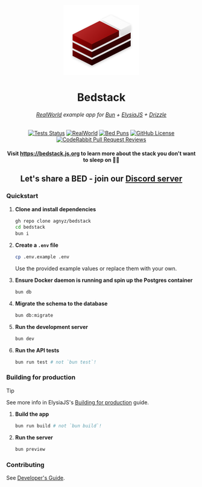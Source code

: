<div align='center'>

<img src="docs/public/logo-mini.png" alt="Logo for Bedstack RealWorld example" width=200>
<h1>Bedstack</h1>

###### _[RealWorld](https://realworld-docs.netlify.app/) example app for [Bun](https://bun.sh/) + [ElysiaJS](https://elysiajs.com/) + [Drizzle](https://orm.drizzle.team/)_

[![Tests Status](https://github.com/agnyz/bedstack/actions/workflows/tests.yml/badge.svg?event=push&branch=main)](https://github.com/agnyz/bedstack/actions/workflows/tests.yml?query=branch%3Amain) [![RealWorld](https://img.shields.io/badge/RealWorld-compliant-success?labelColor=2f1c42)](https://github.com/gothinkster/realworld) [![Bed Puns](https://img.shields.io/badge/bed%20puns-welcome-limegreen)](https://discord.gg/8UcP9QB5AV) [![GitHub License](https://img.shields.io/github/license/agnyz/bedstack)](https://github.com/agnyz/bedstack/blob/main/LICENSE) [![CodeRabbit Pull Request Reviews](https://img.shields.io/coderabbit/prs/github/agnyz/bedstack?utm_source=oss&utm_medium=github&utm_campaign=agnyz%2Fbedstack&labelColor=171717&color=FF570A&link=https%3A%2F%2Fcoderabbit.ai&label=CodeRabbit+Reviews)](https://github.com/agnyz/bedstack/pulls) 

#### Visit https://bedstack.js.org to learn more about the stack you don't want to sleep on 🛌💤

## Let's share a BED - join our [Discord server](https://discord.gg/8UcP9QB5AV) 

</div>

### Quickstart

1. **Clone and install dependencies**

    ```sh
    gh repo clone agnyz/bedstack
    cd bedstack
    bun i
    ```

2. **Create a `.env` file**

    ```sh
    cp .env.example .env
    ```

    Use the provided example values or replace them with your own.

3. **Ensure Docker daemon is running and spin up the Postgres container**

    ```sh
    bun db
    ```
3. **Migrate the schema to the database**

    ```sh
    bun db:migrate
    ```

4. **Run the development server**

    ```sh
    bun dev
    ```

5. **Run the API tests**

    ```sh
    bun run test # not `bun test`!
    ```

### Building for production

> [!TIP]
> See more info in ElysiaJS's [Building for production](https://elysiajs.com/tutorial.html#build-for-production) guide.

1. **Build the app**

    ```sh
    bun run build # not `bun build`!
    ```

2. **Run the server**

    ```sh
    bun preview

### Contributing

See [Developer's Guide](CONTRIBUTING.md).
